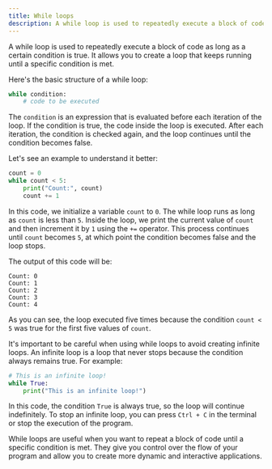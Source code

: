 ```yaml
---
title: While loops
description: A while loop is used to repeatedly execute a block of code as long as a certain condition is true. It allows you to create a loop that keeps running until a specific condition is met.
---
```


A while loop is used to repeatedly execute a block of code as long as a certain condition is true. It allows you to create a loop that keeps running until a specific condition is met.

Here's the basic structure of a while loop:

```python
while condition:
    # code to be executed
```

The `condition` is an expression that is evaluated before each iteration of the loop. If the condition is true, the code inside the loop is executed. After each iteration, the condition is checked again, and the loop continues until the condition becomes false.

Let's see an example to understand it better:

```python
count = 0
while count < 5:
    print("Count:", count)
    count += 1
```

In this code, we initialize a variable `count` to `0`. The while loop runs as long as `count` is less than `5`. Inside the loop, we print the current value of `count` and then increment it by `1` using the `+=` operator. This process continues until `count` becomes `5`, at which point the condition becomes false and the loop stops.

The output of this code will be:

```
Count: 0
Count: 1
Count: 2
Count: 3
Count: 4
```

As you can see, the loop executed five times because the condition `count < 5` was true for the first five values of `count`.

It's important to be careful when using while loops to avoid creating infinite loops. An infinite loop is a loop that never stops because the condition always remains true. For example:

```python
# This is an infinite loop!
while True:
    print("This is an infinite loop!")
```

In this code, the condition `True` is always true, so the loop will continue indefinitely. To stop an infinite loop, you can press `Ctrl + C` in the terminal or stop the execution of the program.

While loops are useful when you want to repeat a block of code until a specific condition is met. They give you control over the flow of your program and allow you to create more dynamic and interactive applications.
